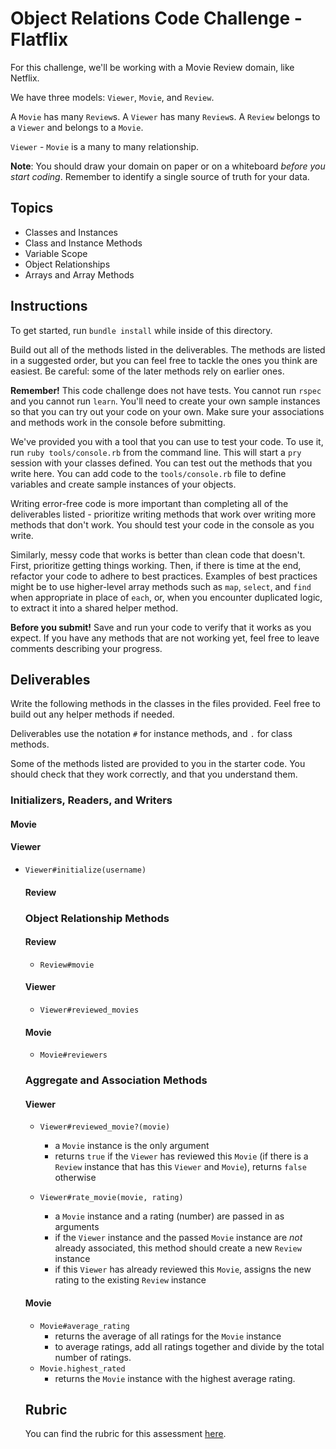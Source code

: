 # Object Relations Code Challenge - Flatflix

For this challenge, we'll be working with a Movie Review domain, like Netflix.

We have three models: `Viewer`, `Movie`, and `Review`.

A `Movie` has many `Review`s. A `Viewer` has many `Review`s. A `Review` belongs to a `Viewer` and belongs to a `Movie`.

`Viewer` - `Movie` is a many to many relationship.

**Note**: You should draw your domain on paper or on a whiteboard _before you start coding_. Remember to identify a single source of truth for your data.

## Topics

- Classes and Instances
- Class and Instance Methods
- Variable Scope
- Object Relationships
- Arrays and Array Methods

## Instructions

To get started, run `bundle install` while inside of this directory.

Build out all of the methods listed in the deliverables. The methods are listed in a suggested order, but you can feel free to tackle the ones you think are easiest. Be careful: some of the later methods rely on earlier ones.

**Remember!** This code challenge does not have tests. You cannot run `rspec` and you cannot run `learn`. You'll need to create your own sample instances so that you can try out your code on your own. Make sure your associations and methods work in the console before submitting.

We've provided you with a tool that you can use to test your code. To use it, run `ruby tools/console.rb` from the command line. This will start a `pry` session with your classes defined. You can test out the methods that you write here. You can add code to the `tools/console.rb` file to define variables and create sample instances of your objects.

Writing error-free code is more important than completing all of the deliverables listed - prioritize writing methods that work over writing more methods that don't work. You should test your code in the console as you write.

Similarly, messy code that works is better than clean code that doesn't. First, prioritize getting things working. Then, if there is time at the end, refactor your code to adhere to best practices. Examples of best practices might be to use higher-level array methods such as `map`, `select`, and `find` when appropriate in place of `each`, or, when you encounter duplicated logic, to extract it into a shared helper method.

**Before you submit!** Save and run your code to verify that it works as you expect. If you have any methods that are not working yet, feel free to leave comments describing your progress.

## Deliverables

Write the following methods in the classes in the files provided. Feel free to build out any helper methods if needed.

Deliverables use the notation `#` for instance methods, and `.` for class methods.

Some of the methods listed are provided to you in the starter code. You should check that they work correctly, and that you understand them.

### Initializers, Readers, and Writers

#### Movie

<!-- - `Movie#initialize(title)`
  - `Movie` is initialized with a title (string) -->
  <!-- - title **can be** changed after the `Movie` is initialized -->
<!-- - `Movie#title`
  - returns the `Movie`'s title -->
<!-- - `Movie.all`
  - returns an array of all the `Movie` instances that have been initialized -->

#### Viewer

- `Viewer#initialize(username)`
  <!-- - `Viewer` is initialized with a username (string) -->
  <!-- - username **can be** changed after the Viewer is initialized 
<!-- - `Viewer#username`
   - returns the Viewer's username -->
  <!-- - `Viewer.all`
  - returns an array of all the Viewer instances that have been initialized -->

#### Review

<!-- - `Review#initialize(viewer, movie, rating)`
  - `Review` is initialized with a `Viewer` instance, a `Movie` instance, and a rating (number) -->
<!-- - `Review#rating`
  - returns the rating for the `Review` instance -->
<!-- - `Review.all`
  - returns an array of all initialized `Review` instances -->

### Object Relationship Methods

#### Review

<!-- - `Review#viewer`
  - returns the `Viewer` instance associated with the `Review` instance -->
- `Review#movie`
  <!-- - returns the `Movie` instance associated with the `Review` instance -->

#### Viewer

<!-- - `Viewer#reviews`
  - returns an array of `Review` instances associated with the `Viewer` instance. -->
- `Viewer#reviewed_movies`
  <!-- - returns an array of `Movie` instances reviewed by the `Viewer` instance. -->

#### Movie

<!-- - `Movie#reviews`
  - returns an array of all the `Review` instances for the `Movie`. -->
- `Movie#reviewers`
  <!-- - returns an array of all of the `Viewer` instances that reviewed the `Movie`. -->

### Aggregate and Association Methods

#### Viewer

- `Viewer#reviewed_movie?(movie)`
  - a `Movie` instance is the only argument
  - returns `true` if the `Viewer` has reviewed this `Movie` (if there is a `Review` instance that has this `Viewer` and `Movie`), returns `false` otherwise
  
- `Viewer#rate_movie(movie, rating)`
  - a `Movie` instance and a rating (number) are passed in as arguments
  - if the `Viewer` instance and the passed `Movie` instance are _not_ already associated, this method should create a new `Review` instance
  - if this `Viewer` has already reviewed this `Movie`, assigns the new rating to the existing `Review` instance

#### Movie

- `Movie#average_rating`
  - returns the average of all ratings for the `Movie` instance
  - to average ratings, add all ratings together and divide by the total number of ratings.
- `Movie.highest_rated`
  - returns the `Movie` instance with the highest average rating.

## Rubric

You can find the rubric for this assessment [here](https://github.com/learn-co-curriculum/se-rubrics/blob/master/module-1.md).
